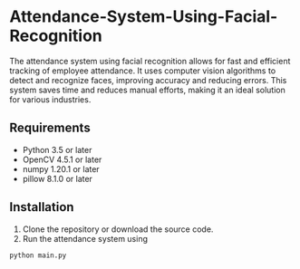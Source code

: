 # Attendance-System-Using-Facial-Recognition
The attendance system using facial recognition allows for fast and efficient tracking of employee attendance. It uses computer vision algorithms to detect and recognize faces, improving accuracy and reducing errors. This system saves time and reduces manual efforts, making it an ideal solution for various industries.
## Requirements

* Python 3.5 or later
* OpenCV 4.5.1 or later
* numpy 1.20.1 or later
* pillow 8.1.0 or later

## Installation

1. Clone the repository or download the source code.
2. Run the attendance system using 

```
python main.py
```
